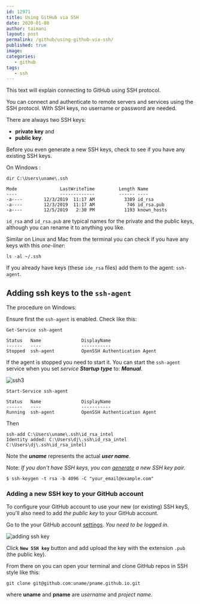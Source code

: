 ```yaml
---
id: 12971
title: Using GitHub via SSH
date: 2020-01-08
author: taimani
layout: post
permalink: /github/using-github-via-ssh/
published: true
image: 
categories:
   - github
tags:
   - ssh
---
```

This text will explain connecting to GitHub using SSH protocol.

You can connect and authenticate to remote servers and services using the SSH protocol. With SSH keys, no username or password are needed.

There are always two SSH keys:
* **private key** and 
* **public key**.

Before you even generate a new SSH keys, check to see if you have any existing SSH keys.

On Windows :

`dir C:\Users\uname\.ssh`

```
Mode                LastWriteTime         Length Name
----                -------------         ------ ----
-a----        12/3/2019  11:17 AM           3389 id_rsa
-a----        12/3/2019  11:17 AM            746 id_rsa.pub
-a----        12/5/2019   2:30 PM           1193 known_hosts
```

`id_rsa` and `id_rsa.pub` are typical names for the private and the public keys, although you can rename it to anything you like.

Similar on Linux and Mac from the terminal you can check if you have any keys with this _one-liner_:

`ls -al ~/.ssh`

If you already have keys (these `ide_rsa` files) add them to the agent: `ssh-agent`.


## Adding ssh keys to the `ssh-agent`

The procedure on Windows:

Ensure first the `ssh-agent` is enabled. Check like this:

`Get-Service ssh-agent`

```
Status   Name               DisplayName
------   ----               -----------
Stopped  ssh-agent          OpenSSH Authentication Agent
```

If the agent is stopped you need to start it. You can start the `ssh-agent` service when you set _service **Startup type**_ to: **_Manual_**.

<img alt="ssh3" src="https://programming-review.com/wp-content/uploads/2020/01/ssh3.jpg">


`Start-Service ssh-agent`

```
Status   Name               DisplayName
------   ----               -----------
Running  ssh-agent          OpenSSH Authentication Agent
```


Then 
```
ssh-add C:\Users\uname\.ssh\id_rsa_intel
Identity added: C:\Users\dj\.ssh\id_rsa_intel C:\Users\dj\.ssh\id_rsa_intel)
```

Note the _**uname**_ represents the actual **_user name_**.

Note: _If you don't have _SSH keys_, you can [generate](https://help.github.com/en/enterprise/2.16/user/github/authenticating-to-github/generating-a-new-ssh-key-and-adding-it-to-the-ssh-agent#generating-a-new-ssh-key) a new SSH key pair._

```
$ ssh-keygen -t rsa -b 4096 -C "your_email@example.com"
```

### Adding a new SSH key to your GitHub account

To configure your GitHub account to use your new (or existing) SSH keyS, you'll also need to add _the public key_ to your GitHub account.

Go to the your GitHub account [settings](https://github.com/settings/profile). _You need to be logged in._

<img alt="adding ssh key" src="https://programming-review.com/wp-content/uploads/2020/01/ssh2.jpg">

Click **`New SSH key`** button and add upload the key with the extension `.pub` (the public key).

From there on you can open your terminal and clone GitHub repos in SSH style like 
this:
```
git clone git@github.com:uname/pname.github.io.git
```
where **uname** and **pname** are _username_ and _project name_.



